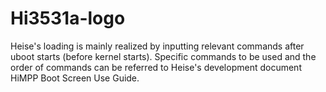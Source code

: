 # Hi3531a-logo
Heise's loading is mainly realized by inputting relevant commands after uboot starts (before kernel starts). Specific commands to be used and the order of commands can be referred to Heise's development document HiMPP Boot Screen Use Guide.
